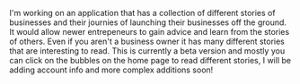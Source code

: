 I'm working on an application that has a collection of different stories of businesses and their journies of launching their businesses off the ground. It would allow newer entrepeneurs to gain advice and learn from the stories of others. Even if you aren't a business owner it has many different stories that are interesting to read. This is currently a beta version and mostly you can click on the bubbles on the home page to read different stories, I will be adding account info and more complex additions soon! 
